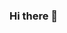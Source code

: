 ### Hi there 👋

<!--
**SahidAG/SahidAG** is a ✨ _special_ ✨ repository because its `README.md` (this file) appears on your GitHub profile.

Here are some ideas to get you started:

- 🔭 I’m currently working on LAP Marketplace a Chilean tech company
- 🌱 I’m currently learning Portuguese
- 🤔 I’m looking for help with life lessons
- 💬 Ask me about my school
- 📫 How to reach me: axelsahid0@gmail.com
- 😄 Pronouns: He/Him
- ⚡ Fun fact: I love to listen to Mora, Duki and Bad Bunny
-->
